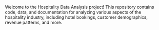 Welcome to the Hospitality Data Analysis project! This repository contains code, data, and documentation for analyzing various aspects of the hospitality industry, including hotel bookings, customer demographics, revenue patterns, and more.
